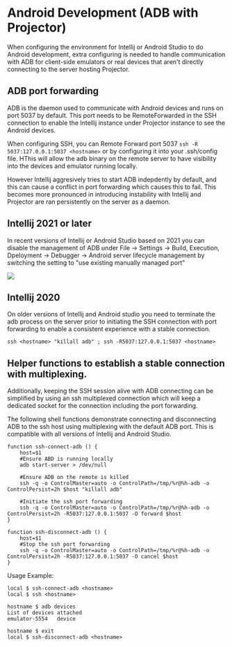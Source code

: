 # Android Development (ADB with Projector)

When configuring the environment for Intellij or Android Studio to do Android development, extra configuring is needed to handle communication with ADB for client-side emulators or real devices that aren't directly connecting to the server hosting Projector. 

## ADB port forwarding

ADB is the daemon used to communicate with Android devices and runs on port 5037 by default. This port needs to be RemoteForwarded in the SSH connection to enable the Intellij instance under Projector instance to see the Android devices.

When configuring SSH, you can Remote Forward port 5037 `ssh -R 5037:127.0.0.1:5037 <hostname>` or by configuring it into your .ssh/config file. HThis will allow the adb binary on the remote server to have visibility into the devices and emulator running locally. 

However Intellij aggresively tries to start ADB indepdently by default, and this can cause a conflict in port forwarding which causes this to fail. This becomes more pronounced in introducing instability with Intellij and Projector are ran persistently on the server as a daemon.


## Intellij 2021 or later

In recent versions of Intellij or Android Studio based on 2021 you can disable the management of ADB under File -> Settings -> Build, Execution, Dpeloyment -> Debugger -> Android server lifecycle management by switching the setting to "use existing manually managed port"

![](/assets/images/adb_settings.png)

## Intellij 2020

On older versions of Intellij and Android studio you need to terminate the adb process on the server prior to initiating the SSH connection with port forwarding to enable a consistent experience with a stable connection.

`ssh <hostname> "killall adb" ; ssh -R5037:127.0.0.1:5037 <hostname>`


## Helper functions to establish a stable connection with multiplexing.

Additionally, keeping the SSH session alive with ADB connecting can be simplified by using an ssh multiplexed connection which will keep a dedicated socket for the connection including the port forwarding.

The following shell functions demonstrate connecting and disconnecting ADB to the ssh host using multiplexing with the default ADB port. This is compatible with all versions of Intellij and Android Studio.

```
function ssh-connect-adb () {
    host=$1
    #Ensure ABD is running locally
    adb start-server > /dev/null

    #Ensure ADB on the remote is killed
    ssh -q -o ControlMaster=auto -o ControlPath=/tmp/%r@%h-adb -o ControlPersist=2h $host "killall adb"

    #Initiate the ssh port forwarding
    ssh -q -o ControlMaster=auto -o ControlPath=/tmp/%r@%h-adb -o ControlPersist=2h -R5037:127.0.0.1:5037 -O forward $host
}

function ssh-disconnect-adb () {
    host=$1
    #Stop the ssh port forwarding
    ssh -q -o ControlMaster=auto -o ControlPath=/tmp/%r@%h-adb -o ControlPersist=2h -R5037:127.0.0.1:5037 -O cancel $host
}
```

Usage Example:

```
local $ ssh-connect-adb <hostname>
local $ ssh <hostname>

hostname $ adb devices
List of devices attached
emulator-5554   device

hostname $ exit
local $ ssh-disconnect-adb <hostname>

```
